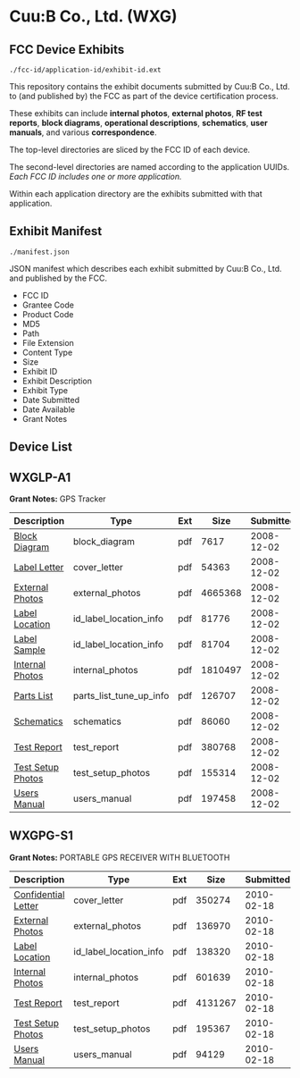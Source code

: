 # Cuu:B Co., Ltd. (WXG)
## FCC Device Exhibits

```
./fcc-id/application-id/exhibit-id.ext
```

This repository contains the exhibit documents submitted by Cuu:B Co., Ltd. to (and published by) the FCC as part of the device certification process.

These exhibits can include **internal photos**, **external photos**, **RF test reports**, **block diagrams**, **operational descriptions**, **schematics**, **user manuals**, and various **correspondence**.

The top-level directories are sliced by the FCC ID of each device.

The second-level directories are named according to the application UUIDs. *Each FCC ID includes one or more application.*

Within each application directory are the exhibits submitted with that application. 

## Exhibit Manifest

```
./manifest.json
```

JSON manifest which describes each exhibit submitted by Cuu:B Co., Ltd. and published by the FCC.

- FCC ID
- Grantee Code
- Product Code
- MD5
- Path
- File Extension
- Content Type
- Size
- Exhibit ID
- Exhibit Description
- Exhibit Type
- Date Submitted
- Date Available
- Grant Notes

## Device List
## WXGLP-A1
**Grant Notes:** GPS Tracker

| Description | Type | Ext | Size | Submitted | Available |
| ----------- | ---- | --- | ---- | --------- | --------- |
| [Block Diagram](WXGLP-A1/1e7957e294e2dd34441cd3f6784d724d/1038460.pdf) | block_diagram | pdf | 7617 | 2008-12-02 | 2008-12-02 |
| [Label Letter](WXGLP-A1/1e7957e294e2dd34441cd3f6784d724d/1038465.pdf) | cover_letter | pdf | 54363 | 2008-12-02 | 2008-12-02 |
| [External Photos](WXGLP-A1/1e7957e294e2dd34441cd3f6784d724d/1038461.pdf) | external_photos | pdf | 4665368 | 2008-12-02 | 2008-12-02 |
| [Label Location](WXGLP-A1/1e7957e294e2dd34441cd3f6784d724d/1038463.pdf) | id_label_location_info | pdf | 81776 | 2008-12-02 | 2008-12-02 |
| [Label Sample](WXGLP-A1/1e7957e294e2dd34441cd3f6784d724d/1038464.pdf) | id_label_location_info | pdf | 81704 | 2008-12-02 | 2008-12-02 |
| [Internal Photos](WXGLP-A1/1e7957e294e2dd34441cd3f6784d724d/1038462.pdf) | internal_photos | pdf | 1810497 | 2008-12-02 | 2008-12-02 |
| [Parts List](WXGLP-A1/1e7957e294e2dd34441cd3f6784d724d/1038466.pdf) | parts_list_tune_up_info | pdf | 126707 | 2008-12-02 | 2008-12-02 |
| [Schematics](WXGLP-A1/1e7957e294e2dd34441cd3f6784d724d/1038467.pdf) | schematics | pdf | 86060 | 2008-12-02 | 2008-12-02 |
| [Test Report](WXGLP-A1/1e7957e294e2dd34441cd3f6784d724d/1038468.pdf) | test_report | pdf | 380768 | 2008-12-02 | 2008-12-02 |
| [Test Setup Photos](WXGLP-A1/1e7957e294e2dd34441cd3f6784d724d/1038469.pdf) | test_setup_photos | pdf | 155314 | 2008-12-02 | 2008-12-02 |
| [Users Manual](WXGLP-A1/1e7957e294e2dd34441cd3f6784d724d/1038470.pdf) | users_manual | pdf | 197458 | 2008-12-02 | 2008-12-02 |
## WXGPG-S1
**Grant Notes:** PORTABLE GPS RECEIVER WITH BLUETOOTH

| Description | Type | Ext | Size | Submitted | Available |
| ----------- | ---- | --- | ---- | --------- | --------- |
| [Confidential Letter](WXGPG-S1/c6c052282d0b550d805f82a882ad10ab/1242833.pdf) | cover_letter | pdf | 350274 | 2010-02-18 | 2010-02-22 |
| [External Photos](WXGPG-S1/c6c052282d0b550d805f82a882ad10ab/1242834.pdf) | external_photos | pdf | 136970 | 2010-02-18 | 2010-02-22 |
| [Label Location](WXGPG-S1/c6c052282d0b550d805f82a882ad10ab/1242836.pdf) | id_label_location_info | pdf | 138320 | 2010-02-18 | 2010-02-22 |
| [Internal Photos](WXGPG-S1/c6c052282d0b550d805f82a882ad10ab/1242835.pdf) | internal_photos | pdf | 601639 | 2010-02-18 | 2010-02-22 |
| [Test Report](WXGPG-S1/c6c052282d0b550d805f82a882ad10ab/1242837.pdf) | test_report | pdf | 4131267 | 2010-02-18 | 2010-02-22 |
| [Test Setup Photos](WXGPG-S1/c6c052282d0b550d805f82a882ad10ab/1242838.pdf) | test_setup_photos | pdf | 195367 | 2010-02-18 | 2010-02-22 |
| [Users Manual](WXGPG-S1/c6c052282d0b550d805f82a882ad10ab/1242839.pdf) | users_manual | pdf | 94129 | 2010-02-18 | 2010-02-22 |
